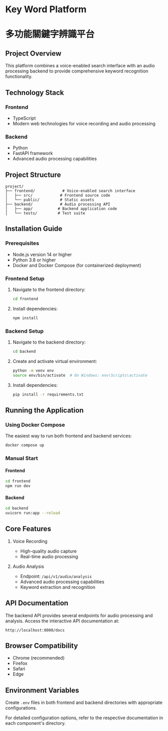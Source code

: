 # Key Word Platform
# 多功能關鍵字辨識平台

## Project Overview
This platform combines a voice-enabled search interface with an audio processing backend to provide comprehensive keyword recognition functionality.

## Technology Stack
### Frontend
- TypeScript
- Modern web technologies for voice recording and audio processing

### Backend
- Python
- FastAPI framework
- Advanced audio processing capabilities

## Project Structure
```
project/
├── frontend/            # Voice-enabled search interface
│   ├── src/            # Frontend source code
│   └── public/         # Static assets
├── backend/            # Audio processing API
│   ├── app/           # Backend application code
│   └── tests/         # Test suite
```

## Installation Guide
### Prerequisites
- Node.js version 14 or higher
- Python 3.8 or higher
- Docker and Docker Compose (for containerized deployment)

### Frontend Setup
1. Navigate to the frontend directory:
   ```bash
   cd frontend
   ```
2. Install dependencies:
   ```bash
   npm install
   ```

### Backend Setup
1. Navigate to the backend directory:
   ```bash
   cd backend
   ```
2. Create and activate virtual environment:
   ```bash
   python -m venv env
   source env/bin/activate  # On Windows: env\Scripts\activate
   ```
3. Install dependencies:
   ```bash
   pip install -r requirements.txt
   ```

## Running the Application
### Using Docker Compose
The easiest way to run both frontend and backend services:
```bash
docker compose up
```

### Manual Start
#### Frontend
```bash
cd frontend
npm run dev
```

#### Backend
```bash
cd backend
uvicorn run:app --reload
```

## Core Features
1. Voice Recording
   - High-quality audio capture
   - Real-time audio processing

2. Audio Analysis
   - Endpoint: `/api/v1/audio/analysis`
   - Advanced audio processing capabilities
   - Keyword extraction and recognition

## API Documentation
The backend API provides several endpoints for audio processing and analysis. Access the interactive API documentation at:
```
http://localhost:8000/docs
```

## Browser Compatibility
- Chrome (recommended)
- Firefox
- Safari
- Edge

## Environment Variables
Create `.env` files in both frontend and backend directories with appropriate configurations.

For detailed configuration options, refer to the respective documentation in each component's directory.